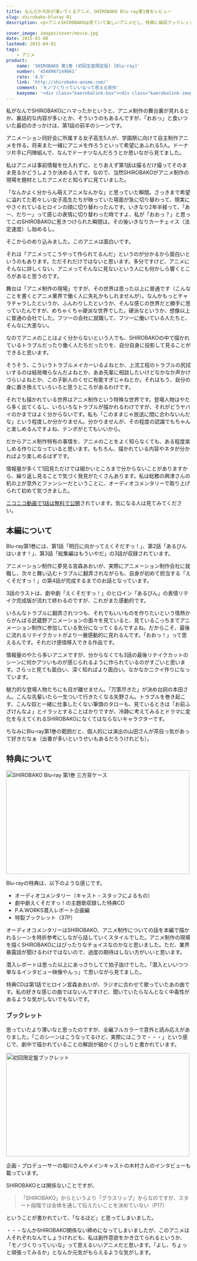 ```yaml
---
title: なんだか元気が湧いてくるアニメ、SHIROBAKO Blu-ray第1巻をレビュー
slug: shirobako-bluray-01
description: <p>アニメSHIROBAKOは見ていて楽しいアニメだし、特典に毎回ブックレットがつくらしいのでBlu-rayを購入してしまいました。TV放送を1回見ただけでも面白かったですが、改めてじっくり見ると何が面白いのかが分かった気がします。</p>

cover_image: images/cover/movie.jpg
date: 2015-01-08
lastmod: 2015-04-01
tags: 
    - アニメ
product:
    name: 'SHIROBAKO 第1巻 (初回生産限定版) [Blu-ray]'
    number: '4548967149661'
    rate: '4.5'
    link: 'http://shirobako-anime.com/'
    comment: 'モノづくりっていいなって思える良作'
    kaeyome: '<div class="kaerebalink-box"><div class="kaerebalink-image"><a href="http://www.amazon.co.jp/exec/obidos/ASIN/B00OJXVVDY/illusionspace-22/ref=nosim/" rel="nofollow" target="_blank"><img src="http://ecx.images-amazon.com/images/I/51xrMSF5xNL._SL160_.jpg" style="border: none;" /></a></div><div class="kaerebalink-info"><div class="kaerebalink-name"><a href="http://www.amazon.co.jp/exec/obidos/ASIN/B00OJXVVDY/illusionspace-22/ref=nosim/" rel="nofollow" target="_blank">SHIROBAKO 第1巻 (初回生産限定版) [Blu-ray]</a><div class="kaerebalink-powered-date">posted with <a href="http://kaereba.com" rel="nofollow" target="_blank">カエレバ</a></div></div><div class="kaerebalink-detail">木村珠莉 ワーナー・ブラザース・ホームエンターテイメント 2014-12-24    </div><div class="kaerebalink-link1"><div class="shoplinkamazon"><a href="http://www.amazon.co.jp/gp/search?keywords=SHIROBAKO%20%91%E61%8A%AA%20%8F%89%89%F1%90%B6%8EY%8C%C0%92%E8%94%C5%20Blu-ray&__mk_ja_JP=%83J%83%5E%83J%83i&tag=illusionspace-22" rel="nofollow" target="_blank" title="アマゾン" >Amazon</a></div><div class="shoplinkrakuten"><a href="http://hb.afl.rakuten.co.jp/hgc/0e95387f.f2aef20d.0e953880.25e412bd/?pc=http%3A%2F%2Fsearch.rakuten.co.jp%2Fsearch%2Fmall%2FSHIROBAKO%2520%25E7%25AC%25AC1%25E5%25B7%25BB%2520%25E5%2588%259D%25E5%259B%259E%25E7%2594%259F%25E7%2594%25A3%25E9%2599%2590%25E5%25AE%259A%25E7%2589%2588%2520Blu-ray%2F-%2Ff.1-p.1-s.1-sf.0-st.A-v.2%3Fx%3D0%26scid%3Daf_ich_link_urltxt%26m%3Dhttp%3A%2F%2Fm.rakuten.co.jp%2F" rel="nofollow" target="_blank" title="楽天市場" >楽天市場</a></div></div></div><div class="booklink-footer" style="clear: left"></div></div>'
---
```


<p>私がなんでSHIROBAKOにハマったかというと、アニメ制作の舞台裏が見れるとか、裏話的な内容が多いとか、そういうのもあるんですが、「おおっ」と食いついた最初のきっかけは、第1話の前半のシーンです。</p>
<p>アニメーション同好会に所属する女子高生5人が、学園祭に向けて自主制作アニメを作る。将来また一緒にアニメを作ろうといって希望にあふれる5人。ドーナツ片手に円陣組んで、なんでドーナツなんだろうとか思いながら見てました。</p>
<p>私はアニメは事前情報を仕入れずに、とりあえず第1話は撮るだけ撮ってそのまま見るかどうしようか決める人です。なので、当然SHIROBAKOがアニメ制作の現場を題材としたアニメだと知らずに見ていました。</p>
<p>「なんかよく分からん萌えアニメなんかな」と思っていた瞬間。さっきまで希望に溢れてた若々しい女子高生たちが映っていた場面が急に切り替わって、現実にやさぐれているヒロインの顔に切り替わったんです。いきなり2年半経って、「あー、だりー」って感じの表情に切り替わった時ですよ、私が「おおっ？」と思ってこのSHIROBAKOに惹きつけられた瞬間は。その後いきなりカーチェイス（法定速度）し始めるし。</p>
<p>そこからのめり込みました。このアニメは面白いです。</p>
<p>それは「アニメってこうやって作られてるんだ」というのが分かるから面白いというのもあります。ただそれだけではないと思います。多分ですけど、アニメにそんなに詳しくない、アニメってそんなに見ないという人にも何かしら響くところがあると思うのです。</p>
<p>舞台は「アニメ制作の現場」ですが、その世界は思った以上に普通です（こんなことを書くとアニメ業界で働く人に失礼かもしれませんが）。なんかもっとチャラチャラしたというか、ふんわりしたというか、そんな感じの世界だと勝手に思っていたんですが、めちゃくちゃ硬派な世界でした。硬派なというか、想像以上に普通の会社でした。フツーの会社に就職して、フツーに働いている人たちと、そんなに大差ない。</p>
<p>なのでアニメのことはよく分からないという人でも、SHIROBAKOの中で描かれているトラブルだったり働く人たちだったりを、自分自身に投影して見ることができると思います。</p>
<p>そうそう、こういうトラブルメイカーいるよねとか、上流工程のトラブルの尻拭いするのは結局俺らなんだよねとか、ああ先輩に相談したいけどなかなか声かけづらいよねとか、この子新人のくせに有能すぎじゃねとか。それはもう、自分の身に置き換えていろいろと思うところがあるわけです。</p>
<p>それでも描かれている世界はアニメ制作という特殊な世界です。登場人物はやたら多く出てくるし、いろいろなトラブルが描かれるわけですが、それがどうヤバイのかまではよく分からないです。私も「このままじゃ放送に間に合わないんだな」という程度しか分かりません。分かりませんが、その程度の認識でもちゃんと楽しめるんですよね、テンポがとてもいいから。</p>
<p>だからアニメ制作特有の事情を、アニメのことをよく知らなくても、ある程度楽しめる作りになっていると思います。もちろん、描かれている内容やネタが分かればより楽しめるはずです。</p>
<p>情報量が多くて1回見ただけでは細かいところまで分からないことがありますから、繰り返し見ることで気づく発見がたくさんあります。私は総務の興津さんの机の上が意外とファンシーだということに、オーディオコメンタリーで取り上げられて初めて気づきました。</p>
<p><a href="http://www.nicovideo.jp/watch/1412927306">ニコニコ動画で1話は無料で公開</a>されています。気になる人は見てみてください。</p>
<h2>本編について</h2>
<p>Blu-ray第1巻には、第1話「明日に向かってえくそだすっ！」、第2話「あるぴんはいます！」、第3話「総集編はもういやだ」の3話が収録されています。</p>
<p>アニメーション制作に夢見る宮森あおいが、実際にアニメーション制作会社に就職し、次々と舞い込むトラブルに翻弄されながらも、自身が初めて担当する「えくそだすっ！」の第4話が完成するまでのお話となっています。</p>
<p>3話のラストは、劇中劇「えくそだすっ！」のヒロイン「あるぴん」の表情リテイク完成版が流れて終わるのですが、これがまた感動的です。</p>
<p>いろんなトラブルに翻弄されつつも、それでもいいものを作りたいという情熱からがんばる武蔵野アニメーションの面々を見ていると、見ているこっちまでアニメーション制作に参加している気分になってくるんですよね。だからこそ、最後に流れるリテイクカットがより一層感動的に見れるんです。「おおっ！」って思えるんです。それだけ感情移入できる作品です。</p>
<p>情報量のやたら多いアニメですが、分からなくても3話の最後リテイクカットのシーンに何かアツいものが感じられるように作られているのがすごいと思います。さらっと見ても面白い、深く知ればより面白い。なかなかニクイ作りになっています。</p>
<p>魅力的な登場人物たちにも目が離せません。「万策尽きた」が決め台詞の本田さん。こんな先輩いたら一生ついて行きたくなる矢野さん。トラブルを巻き起こす、こんな奴と一緒に仕事したくない筆頭のタローも、見ているときは「お前ふざけんなよ」とイラッとすることばかりですが、冷静に考えてみるとドラマに変化を与えてくれるSHIROBAKOになくてはならないキャラクターです。</p>
<p>ちなみにBlu-ray第1巻の範囲だと、個人的には演出の山田さんが茶目っ気があって好きだなぁ（出番が多いというせいもあるだろうけれども）。</p>
<h2>特典について</h2>
<p><img src="https://wantit.gcreate.jp/wp-content/uploads/2015/01/f9ea0fb625fd55494743de813be7f529.jpg" alt="SHIROBAKO Blu-ray 第1巻 三方背ケース" title="SHIROBAKO Blu-ray 第1巻 三方背ケース.jpg" width="500" height="282" /></p>
<p>Blu-rayの特典は、以下のような感じです。</p>
<ul>
<li>オーディオコメンタリー（キャスト・スタッフによるもの）</li>
<li>劇中劇えくそだすっ！の主題歌収録した特典CD</li>
<li>P.A.WORKS潜入レポート企画編</li>
<li>特製ブックレット（37P）</li>
</ul>
<p>オーディオコメンタリーはSHIROBAKO、アニメ制作についての話を本編で描かれるシーンを時折参考にしながら話していくスタイルでした。アニメ制作の現場を描くSHIROBAKOにはぴったりなチョイスなのかなと思いました。ただ、業界暴露話が聞けるわけではないので、過度の期待はしない方がいいと思います。</p>
<p>潜入レポートは思った以上にあっさりしてて拍子抜けでした。「潜入といいつつ単なるインタビュー映像やんっ」て思いながら見てました。</p>
<p>特典CDは第1話でヒロイン宮森あおいが、ラジオに合わせて歌っていたあの曲です。私の好きな感じの曲ではないんですけど、聞いていたらなんとなく中毒性があるような気がしないでもないです。</p>
<h3>ブックレット</h3>
<p>思っていたより薄いなと思ったのですが、全編フルカラーで意外と読み応えがありました。「このシーンはこうなってるけど、実際にはこうで・・・」という感じで、劇中で描かれていることの解説が細かくびっしりと書かれています。</p>
<p><img src="https://wantit.gcreate.jp/wp-content/uploads/2015/01/a3849ca2a06a9ec7ad0a21a41f63ec0b.jpg" alt="初回限定盤ブックレット" title="初回限定盤ブックレット.jpg" width="500" height="282" /></p>
<p>企画・プロデューサーの堀川さんやメインキャストの木村さんのインタビューも載っています。</p>
<p>SHIROBAKOとは関係ないことですが、</p>
<blockquote><p>
  「SHIROBAKO」からというより「グラスリップ」からなのですが、スタート段階では全体を通して伝えたいことを決めていない（P17）
</p></blockquote>
<p>ということが書かれていて、「なるほど」と思ってしまいました。</p>
<p>・・・なんかSHIROBAKO関係ない締めになってしまいましたが、このアニメは人それぞれなんでしょうけれども、私は創作意欲をかき立てられるというか、「モノづくりっていいな」って思えるいいアニメだと思います。「よし、ちょっと頑張ってみるか」となんか元気がもらえるような気がします。</p>

  